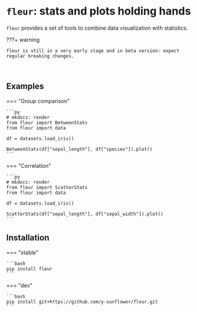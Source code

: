 # `fleur`: stats and plots holding hands

`fleur` provides a set of tools to combine data visualization with statistics.

???+ warning

    fleur is still in a very early stage and in beta version: expect regular breaking changes.

<br>

## Examples

=== "Group comparison"

    ```py
    # mkdocs: render
    from fleur import BetweenStats
    from fleur import data

    df = datasets.load_iris()

    BetweenStats(df["sepal_length"], df["species"]).plot()
    ```

=== "Correlation"

    ```py
    # mkdocs: render
    from fleur import ScatterStats
    from fleur import data

    df = datasets.load_iris()

    ScatterStats(df["sepal_length"], df["sepal_width"]).plot()
    ```

## Installation

=== "stable"

    ```bash
    pip install fleur
    ```

=== "dev"

    ```bash
    pip install git+https://github.com/y-sunflower/fleur.git
    ```

<br><br>

